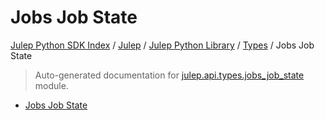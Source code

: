 # Jobs Job State

[Julep Python SDK Index](../../../README.md#julep-python-sdk-index) / [Julep](../../index.md#julep) / [Julep Python Library](../index.md#julep-python-library) / [Types](./index.md#types) / Jobs Job State

> Auto-generated documentation for [julep.api.types.jobs_job_state](../../../../../../../julep/api/types/jobs_job_state.py) module.
- [Jobs Job State](#jobs-job-state)
